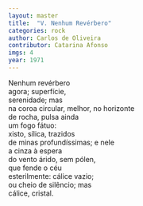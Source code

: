 ```yaml
---
layout: master
title:  "V. Nenhum Revérbero"
categories: rock
author: Carlos de Oliveira
contributor: Catarina Afonso
imgs: 4
year: 1971
---
```


Nenhum revérbero  
agora; superfície,  
serenidade; mas  
na coroa circular, melhor, no horizonte  
de rocha, pulsa ainda  
um fogo fátuo:  
xisto, sílica, trazidos  
de minas profundíssimas; e nele  
a cinza à espera  
do vento árido, sem pólen,  
que fende o céu  
esterilmente: cálice vazio;  
ou cheio de silêncio; mas  
cálice, cristal.  
 

